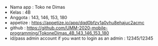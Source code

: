 - Nama app : Toko ne Dimas
- Kelas : 4B
- Anggota : 143, 146, 153, 180
- appetize : https://appetize.io/app/dqd0bfzv1a0vhu8ehajuc2acmc
- github : https://github.com/UMM-2020-mobile-programming/TokoneDimas_4B_143_146_153_180
- id/pass admin account if you want to login as an admin : 12345/12345

